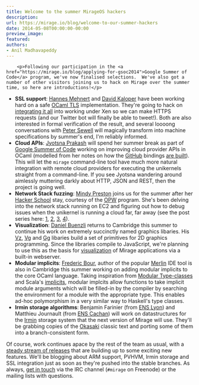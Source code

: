 ```yaml
---
title: Welcome to the summer MirageOS hackers
description:
url: https://mirage.io/blog/welcome-to-our-summer-hackers
date: 2014-05-08T00:00:00-00:00
preview_image:
featured:
authors:
- Anil Madhavapeddy
---
```



        <p>Following our participation in the <a href="https://mirage.io/blog/applying-for-gsoc2014">Google Summer of Code</a> program, we've now finalised selections.  We've also got a number of other visitors joining us to hack on Mirage over the summer time, so here are introductions!</p>
<ul>
<li><strong>SSL support</strong>: <a href="https://github.com/hannesm">Hannes Mehnert</a> and <a href="https://github.com/pqwy">David Kaloper</a> have been working hard on a safe <a href="https://github.com/mirleft/ocaml-tls">OCaml TLS</a> implementation. They're going to hack on <a href="https://github.com/mirage/mirage/issues/242">integrating it all</a> into working under Xen so we can make HTTPS requests (and our Twitter bot will finally be able to tweet!).  Both are also interested in formal verification of the result, and several loooong conversations with <a href="http://www.cl.cam.ac.uk/~pes20/">Peter Sewell</a> will magically transform into machine specifications by summer's end, I'm reliably informed.
</li>
<li><strong>Cloud APIs</strong>: <a href="http://1000hippos.wordpress.com/">Jyotsna Prakash</a> will spend her summer break as part of <a href="http://www.google-melange.com/gsoc/org2/google/gsoc2014/xen_project">Google Summer of Code</a> working on improving cloud provider APIs in OCaml (modelled from her notes on how the <a href="https://github.com/avsm/ocaml-github">GitHub</a> bindings <a href="http://1000hippos.wordpress.com/2014/04/24/ocaml-github/">are built</a>).  This will let the <code>mirage</code> command-line tool have much more natural integration with remote cloud providers for executing the unikernels straight from a command-line.  If you see Jyotsna wandering around aimlessly muttering darkly about HTTP, JSON and REST, then the project is going well.
</li>
<li><strong>Network Stack fuzzing</strong>: <a href="http://www.somerandomidiot.com/">Mindy Preston</a> joins us for the summer after her <a href="https://www.hackerschool.com/">Hacker School</a> stay, courtesy of the <a href="https://opw.gnome.org">OPW</a> program.  She's been delving into the network stack running on EC2 and figuring out how to debug issues when the unikernel is running a cloud far, far away (see the post series here: <a href="http://www.somerandomidiot.com/blog/2014/03/14/its-a-mirage/">1</a>, <a href="http://www.somerandomidiot.com/blog/2014/03/24/advancing-toward-the-mirage/">2</a>, <a href="http://www.somerandomidiot.com/blog/2014/04/02/tying-the-knot/">3</a>, <a href="http://www.somerandomidiot.com/blog/2014/03/24/arriving-at-the-mirage/">4</a>).
</li>
<li><strong>Visualization</strong>: <a href="http://erratique.ch/contact.en">Daniel Buenzli</a> returns to Cambridge this summer to continue his work on extremely succinctly named graphics libaries.  His <a href="https://github.com/dbuenzli/vz">Vz</a>, <a href="https://github.com/dbuenzli/vg">Vg</a> and <a href="https://github.com/dbuenzli/gg">Gg</a> libaries build a set of primitives for 2D graphics programming.  Since the libraries compile to JavaScript, we're planning to use this as the basis for <a href="http://erratique.ch/software/vg/demos/rhtmlc">visualization</a> of Mirage applications via a built-in webserver.
</li>
<li><strong>Modular implicits</strong>: <a href="https://github.com/def-lkb">Frederic Bour</a>, author of the popular <a href="https://github.com/the-lambda-church/merlin">Merlin</a> IDE tool is also in Cambridge this summer working on adding modular implicits to the core OCaml language. Taking inspiration from <a href="http://www.mpi-sws.org/~dreyer/papers/mtc/main-long.pdf">Modular Type-classes</a> and Scala's <a href="http://twitter.github.io/scala_school/advanced-types.html">implicits</a>,  modular implcits allow functions to take implicit module arguments which will be filled-in by the compiler by searching the environment for a module with the appropriate type. This enables ad-hoc polymorphism in a very similar way to Haskell's type classes.
</li>
<li><strong>Irmin storage algorithms</strong>: Benjamin Farinier (from <a href="http://www.ens-lyon.eu/">ENS Lyon</a>) and Matthieu Journault (from <a href="http://www.ens-cachan.fr/">ENS Cachan</a>) will work on datastructures for the <a href="https://github.com/mirage/irmin/wiki/Getting-Started">Irmin</a> storage system that the next version of Mirage will use.  They'll be grabbing copies of the <a href="http://www.amazon.co.uk/Purely-Functional-Structures-Chris-Okasaki/dp/0521663504">Okasaki</a> classic text and porting some of them into a branch-consistent form.
</li>
</ul>
<p>Of course, work continues apace by the rest of the team as usual, with a <a href="https://mirage.io/releases">steady stream of releases</a> that are building up to some exciting new features.  We'll be blogging about ARM support, PVHVM, Irmin storage and SSL integration just as soon as they're pushed into the stable branches.  As always, <a href="https://mirage.io/community/">get in touch</a> via the IRC channel (<code>#mirage</code> on Freenode) or the mailing lists with questions.</p>

      
